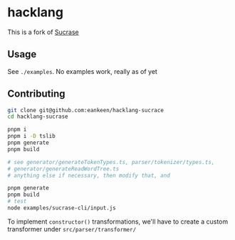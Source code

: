 # hacklang

This is a fork of [Sucrase](https://github.com/alangpierce/sucrase)

## Usage

See `./examples`. No examples work, really as of yet

## Contributing

```sh
git clone git@github.com:eankeen/hacklang-sucrace
cd hacklang-sucrase

pnpm i
pnpm i -D tslib
pnpm generate
pnpm build

# see generator/generateTokenTypes.ts, parser/tokenizer/types.ts,
# generator/generateReadWordTree.ts
# anything else if necessary, then modify that, and

pnpm generate
pnpm build
# test
node examples/sucrase-cli/input.js
```

To implement `constructor()` transformations, we'll have to create a custom transformer under `src/parser/transformer/`
